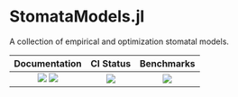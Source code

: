 # StomataModels.jl
A collection of empirical and optimization stomatal models.

| Documentation                                   | CI Status             | Benchmarks            |
|:-----------------------------------------------:|:---------------------:|:---------------------:|
| [![][dev-img]][dev-url] [![][rel-img]][rel-url] | [![][ci-img]][ci-url] | [![][bm-img]][bm-url] |

[dev-img]: https://img.shields.io/badge/docs-dev-blue.svg
[dev-url]: https://Yujie-W.github.io/StomataModels.jl/dev/

[rel-img]: https://img.shields.io/badge/docs-stable-blue.svg
[rel-url]: https://Yujie-W.github.io/StomataModels.jl/stable/

[ci-img]: https://github.com/Yujie-W/StomataModels.jl/workflows/JuliaStable/badge.svg?branch=master
[ci-url]: https://github.com/Yujie-W/StomataModels.jl/actions?query=branch%3A"master"++workflow%3A"JuliaStable"

[bm-img]: https://github.com/Yujie-W/StomataModels.jl/workflows/Benchmarks/badge.svg?branch=master
[bm-url]: https://github.com/Yujie-W/StomataModels.jl/actions?query=branch%3A"master"++workflow%3A"Benchmarks"
